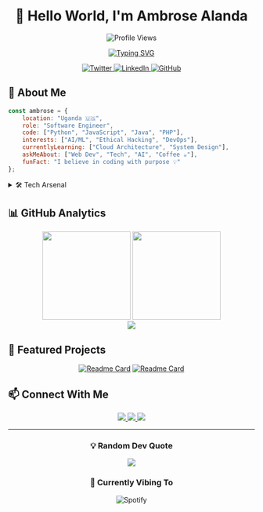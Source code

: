 <div align="center">
  
  # 👋 Hello World, I'm Ambrose Alanda
  
  ![Profile Views](https://komarev.com/ghpvc/?username=aurits&color=brightgreen&style=flat-square)
  
  [![Typing SVG](https://readme-typing-svg.herokuapp.com?font=Fira+Code&pause=1000&color=2E9FD1&center=true&vCenter=true&width=435&lines=Software+Engineer;Full-Stack+Developer;AI+%26+ML+Enthusiast;Continuous+Learner)](https://git.io/typing-svg)
  
  <a href="https://twitter.com/aurits">
    <img src="https://img.shields.io/twitter/follow/aurits?logo=twitter&style=for-the-badge&color=1DA1F2" alt="Twitter" />
  </a>
  <a href="https://www.linkedin.com/in/ambrose-alanda-b938b0243">
    <img src="https://img.shields.io/badge/LinkedIn-Connect-0A66C2?style=for-the-badge&logo=linkedin" alt="LinkedIn" />
  </a>
  <a href="https://github.com/Aurits">
    <img src="https://img.shields.io/github/followers/aurits?style=for-the-badge&logo=github&color=181717" alt="GitHub" />
  </a>

</div>

## 🚀 About Me

```javascript
const ambrose = {
    location: "Uganda 🇺🇬",
    role: "Software Engineer",
    code: ["Python", "JavaScript", "Java", "PHP"],
    interests: ["AI/ML", "Ethical Hacking", "DevOps"],
    currentlyLearning: ["Cloud Architecture", "System Design"],
    askMeAbout: ["Web Dev", "Tech", "AI", "Coffee ☕"],
    funFact: "I believe in coding with purpose 💡"
};
```

<details>
<summary>🛠️ Tech Arsenal</summary>

### Languages & Frameworks
![Python](https://img.shields.io/badge/-Python-3776AB?style=flat-square&logo=Python&logoColor=white)
![JavaScript](https://img.shields.io/badge/-JavaScript-F7DF1E?style=flat-square&logo=javascript&logoColor=black)
![React](https://img.shields.io/badge/-React-61DAFB?style=flat-square&logo=react&logoColor=black)
![Node.js](https://img.shields.io/badge/-Node.js-339933?style=flat-square&logo=Node.js&logoColor=white)
![Laravel](https://img.shields.io/badge/-Laravel-FF2D20?style=flat-square&logo=laravel&logoColor=white)
![Django](https://img.shields.io/badge/-Django-092E20?style=flat-square&logo=django&logoColor=white)

### AI & ML
![TensorFlow](https://img.shields.io/badge/-TensorFlow-FF6F00?style=flat-square&logo=tensorflow&logoColor=white)
![Scikit-learn](https://img.shields.io/badge/-Scikit_Learn-F7931E?style=flat-square&logo=scikit-learn&logoColor=white)
![Pandas](https://img.shields.io/badge/-Pandas-150458?style=flat-square&logo=pandas&logoColor=white)

### DevOps & Tools
![Docker](https://img.shields.io/badge/-Docker-2496ED?style=flat-square&logo=docker&logoColor=white)
![Kubernetes](https://img.shields.io/badge/-Kubernetes-326CE5?style=flat-square&logo=kubernetes&logoColor=white)
![Git](https://img.shields.io/badge/-Git-F05032?style=flat-square&logo=git&logoColor=white)
![Linux](https://img.shields.io/badge/-Linux-FCC624?style=flat-square&logo=linux&logoColor=black)
</details>

## 📊 GitHub Analytics

<div align="center">
  <img height="180em" src="https://github-readme-stats.vercel.app/api?username=aurits&show_icons=true&theme=tokyonight&hide_border=true&count_private=true" />
  <img height="180em" src="https://github-readme-stats.vercel.app/api/top-langs/?username=aurits&layout=compact&theme=tokyonight&hide_border=true" />
</div>

<div align="center">
  <img src="https://github-readme-streak-stats.herokuapp.com/?user=aurits&theme=tokyonight&hide_border=true" />
</div>

## 🌟 Featured Projects

<div align="center">

[![Readme Card](https://github-readme-stats.vercel.app/api/pin/?username=aurits&repo=YOUR_BEST_REPO&theme=tokyonight)](https://github.com/Aurits/YOUR_BEST_REPO)
[![Readme Card](https://github-readme-stats.vercel.app/api/pin/?username=aurits&repo=ANOTHER_GREAT_REPO&theme=tokyonight)](https://github.com/Aurits/ANOTHER_GREAT_REPO)

</div>

## 📫 Connect With Me

<div align="center">
  <a href="mailto:alandaambrose@gmail.com">
    <img src="https://img.shields.io/badge/Email-D14836?style=for-the-badge&logo=gmail&logoColor=white" />
  </a>
  <a href="https://kaggle.com/ambrose alanda">
    <img src="https://img.shields.io/badge/Kaggle-20BEFF?style=for-the-badge&logo=kaggle&logoColor=white" />
  </a>
  <a href="https://twitter.com/aurits">
    <img src="https://img.shields.io/badge/Twitter-1DA1F2?style=for-the-badge&logo=twitter&logoColor=white" />
  </a>
</div>

---

<div align="center">
  
  ### 💡 Random Dev Quote
  ![](https://quotes-github-readme.vercel.app/api?type=horizontal&theme=tokyonight)
  
  ### 🎵 Currently Vibing To
  ![Spotify](https://spotify-recently-played-readme.vercel.app/api?user=YOUR_SPOTIFY_USERNAME&count=1)

</div>
